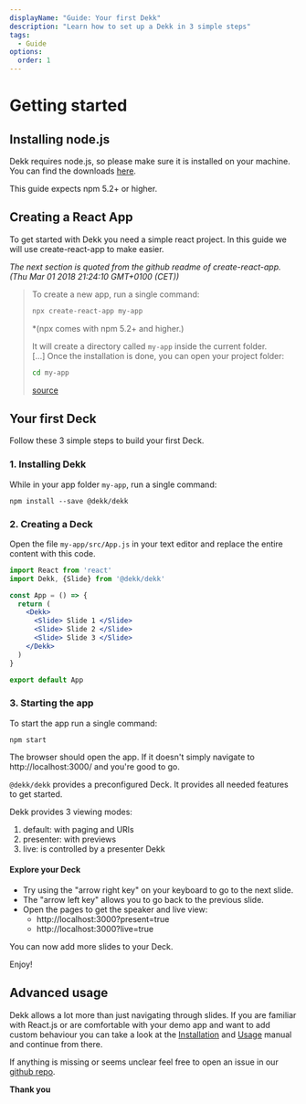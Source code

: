 ```yaml
---
displayName: "Guide: Your first Dekk"
description: "Learn how to set up a Dekk in 3 simple steps"
tags: 
  - Guide
options:
  order: 1
---
```


# Getting started

## Installing node.js

Dekk requires node.js, so please make sure it is installed on your
machine. You can find the downloads [here](https://nodejs.org/en/download/).

This guide expects npm 5.2+ or higher.

## Creating a React App

To get started with Dekk you need a simple react project. 
In this guide we will use create-react-app to make easier.

*The next section is quoted from the github readme of create-react-app. (Thu Mar 01 2018 21:24:10 GMT+0100 (CET))*

> To create a new app, run a single command:
> 
> ```sh
> npx create-react-app my-app
> ```
> *(npx comes with npm 5.2+ and higher.)  
>
> It will create a directory called `my-app` inside the current folder.  
> [...]
> Once the installation is done, you can open your project folder:
> 
> ```sh
> cd my-app
> ```
> 
> [source](https://github.com/facebook/create-react-app)



## Your first Deck

Follow these 3 simple steps to build your first Deck.

### 1. Installing Dekk

While in your app folder `my-app`, run a single command:

```shell
npm install --save @dekk/dekk
```

### 2. Creating a Deck

Open the file `my-app/src/App.js` in your text editor and replace
the entire content with this code.

```jsx
import React from 'react'
import Dekk, {Slide} from '@dekk/dekk'

const App = () => {
  return (
    <Dekk>
      <Slide> Slide 1 </Slide>
      <Slide> Slide 2 </Slide>
      <Slide> Slide 3 </Slide>
    </Dekk>
  )
}

export default App
```

### 3. Starting the app

To start the app run a single command:

```
npm start
```

The browser should open the app. If it doesn't simply 
navigate to http://localhost:3000/ and you're good to go.

`@dekk/dekk` provides a preconfigured Deck. It provides all needed 
features to get started. 

Dekk provides 3 viewing modes:

1. default: with paging and URls
2. presenter: with previews
3. live: is controlled by a presenter Dekk

#### Explore your Deck

* Try using the "arrow right key" on your keyboard to go to the next slide.
* The "arrow left key" allows you to go back to the previous slide.
* Open the pages to get the speaker and live view:
  * http://localhost:3000?present=true
  * http://localhost:3000?live=true

You can now add more slides to your Deck.

Enjoy!


## Advanced usage

Dekk allows a lot more than just navigating through slides. If you are
familiar with React.js or are comfortable with your demo app and want
to add custom behaviour you can take a look at the
[Installation](https://sinnerschrader.github.io/dekk/manual/doc/manual/reference/installation/)
and [Usage](https://sinnerschrader.github.io/dekk/manual/doc/manual/reference/usage/)
manual and continue from there.

If anything is missing or seems unclear feel free to open an issue 
in our [github repo](https://github.com/sinnerschrader/dekk/issues).

**Thank you**